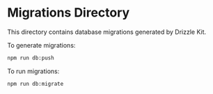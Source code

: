 # Migrations Directory

This directory contains database migrations generated by Drizzle Kit.

To generate migrations:
```bash
npm run db:push
```

To run migrations:
```bash
npm run db:migrate
```

